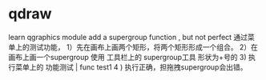 # qdraw
learn  qgraphics  module
add a supergroup function , but not perfect
通过菜单上的测试功能，
1）先在画布上画两个矩形，将两个矩形形成一个组合。
2）在画布上画一个supergroup 使用 工具栏上的 supergroup工具  形状为+号的
3) 执行菜单上的  功能测试 | func test1 
4 ) 执行正确，担拖拽supergroup会出错。
